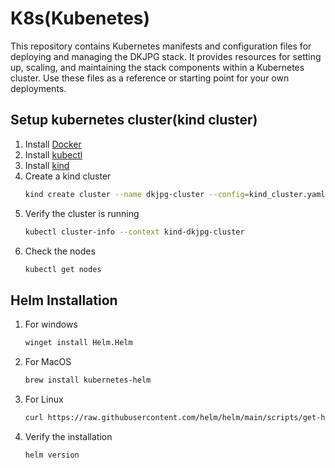 # K8s(Kubenetes)
This repository contains Kubernetes manifests and configuration files for deploying and managing the DKJPG stack. It provides resources for setting up, scaling, and maintaining the stack components within a Kubernetes cluster. Use these files as a reference or starting point for your own deployments.

## Setup kubernetes cluster(kind cluster)
1. Install [Docker](https://docs.docker.com/get-docker/)
2. Install [kubectl](https://kubernetes.io/docs/tasks/tools/install-kubectl/)
3. Install [kind](https://kind.sigs.k8s.io/docs/user/quick-start/)
4. Create a kind cluster
   ```bash
   kind create cluster --name dkjpg-cluster --config=kind_cluster.yaml
   ```
5. Verify the cluster is running
   ```bash
   kubectl cluster-info --context kind-dkjpg-cluster
    ```
6. Check the nodes
   ```bash
   kubectl get nodes
   ```

## Helm Installation

1. For windows
   ```bash
   winget install Helm.Helm
   ```
2. For MacOS
   ```bash
   brew install kubernetes-helm
   ```
3. For Linux
   ```bash
   curl https://raw.githubusercontent.com/helm/helm/main/scripts/get-helm-3 | bash
   ```
4. Verify the installation
   ```bash
   helm version
   ```